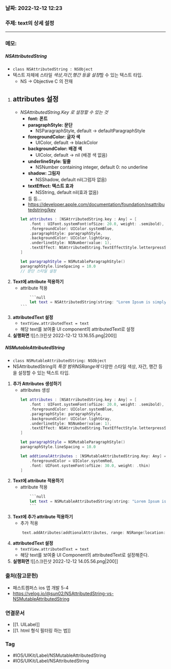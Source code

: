 ### 날짜: 2022-12-12 12:23

### 주제: text의 상세 설정
---
### 메모: 
##### NSAttributedString 
- <code>class NSAttributedString : NSObject</code> 
- 텍스트 자체에 스타일 *색상,자간,행간 등을 설정*할 수 있는 텍스트 타입.
	- NS -> Objective C 의 잔재 
1. **attributes 설정** 
	- 
	- *NSAttributedString.Key 로 설정할 수 있는 것*
		- **font: 폰트** 
		- **paragraphStyle: 문단** 
			- NSParagraphStyle, default -> defaultParagraphStyle
		- **foregroundColor: 글자 색**
			- UIColor, default -> blackColor
		- **backgroundColor: 배경 색**
			- UIColor, default -> nil (배경 색 없음)
		- **underlineStyle: 밑줄** 
			- NSNumber containing integer, default 0: no underline 
		- **shadow: 그림자**
			- NSShadow, default nil(그럼자 없음)
		- **textEffect: 텍스트 효과**
			- NSString, default nil(효과 없음)
		- 등 등...
		- https://developer.apple.com/documentation/foundation/nsattributedstring/key
		~~~ swift
		let attributes : [NSAtrributedString.key : Any] = [ 
			.font : UIFont.systemFont(ofSize: 20.0, weight: .semibold), 
			.foregroundColor: UIColor.systemBlue, 
			.paragraphStyle: paragraphStyle, 
			.backgroundColor: UIColor.lightGray, 
			.underlineStyle: NSNumber(value: 1), 
			.textEffect: NSAtrributedString.TextEffectStyle.letterpressStyle
		]
		
		let paragraphStyle = NSMutableParagraphStyle()
		paragraphStyle.lineSpacing = 10.0
		// 문단 스타일 설정 
		~~~
2.  **Text에 attribute 적용하기**
	- attribute 적용
		~~~ swift
			```null
			let text = NSAttributedString(string: "Lorem Ipsum is simply dummied text of the printing and typesetting industry. Lorem Ipsum has been the industry's standard dummy text ever since the 1500s when an unknown printer took a galley of type and scrambled it to make a type specimen book. It has survived not only five centuries, but also the leap into electronic typesetting, remaining essentially unchanged. It was popularised in the 1960s with the release of Letraset sheets containing Lorem Ipsum passages, and more recently with desktop publishing software like Aldus PageMaker including versions of Lorem Ipsum.", attributes: attributes)
		```
		~~~
3. **attributedText 설정** 
	- <code>textView.attributedText = text</code>
	- 해당 text를 보여줄 UI component의 attributedText로 설정
4. **실행화면**
	 ![[스크린샷 2022-12-12 13.16.55.png|200]]
##### NSMutableAttributedString
- <code>class NSMutableAttributedString: NSObject</code>
- NSAttributedString의 *특정 범위NSRange에* 다양한 스타일 색상, 자간, 행간 등을 설정할 수 있는 텍스트 타입. 
1. **추가 Attributes 생성하기**
	- attributes 생성
		~~~ swift
		let attributes : [NSAtrributedString.key : Any] = [ 
			.font : UIFont.systemFont(ofSize: 20.0, weight: .semibold), 
			.foregroundColor: UIColor.systemBlue, 
			.paragraphStyle: paragraphStyle, 
			.backgroundColor: UIColor.lightGray, 
			.underlineStyle: NSNumber(value: 1), 
			.textEffect: NSAtrributedString.TextEffectStyle.letterpressStyle
		]
		
		let paragraphStyle = NSMutableParagraphStyle()
		paragraphStyle.lineSpacing = 10.0
		
		let addtionalAttributes : [NSMutableAttributedString.Key: Any] = [
			.foregroundColor = UIColor.systemRed, 
			.font: UIFont.systemFont(ofSize: 30.0, weight: .thin)
		]
		~~~
2. **Text에 attribute 적용하기**
	- attribute 적용
		~~~ swift
			```null
			let text = NSMutableAttributedString(string: "Lorem Ipsum is simply dummy text of the printing and typesetting industry. Lorem Ipsum has been the industry's standard dummy text ever since the 1500s, when an unknown printer took a galley of type and scrambled it to make a type specimen book. It has survived not only five centuries, but also the leap into electronic typesetting, remaining essentially unchanged. It was popularised in the 1960s with the release of Letraset sheets containing Lorem Ipsum passages, and more recently with desktop publishing software like Aldus PageMaker including versions of Lorem Ipsum.", attributes: attributes)
			```
		~~~
3. **Text에 추가 attribute 적용하기**
	- 추가 적용
	~~~ swift
		text.addAtributes(addtionalAttributes, range: NSRange(location: 5, length: 27))
	~~~
4. **attributedText 설정**
	- <code>textView.attributedText = text</code>
	- 해당 text를 보여줄 UI Component의 attributedText로 설정해준다.
5. **실행화면**
	![[스크린샷 2022-12-12 14.05.56.png|200]]
### 출처(참고문헌) 
- 패스트켐퍼스 ios 앱 개발 5-4
- https://velog.io/@sun02/NSAttributedString-vs-NSMutableAttributedString
### 연결문서 
- [[1. UILabel]]
- [[1. html 형식 필터링 하는 법]]
### Tag
- #IOS/UIKit/Label/NSMutableAttributedString
- #IOS/UIKit/Label/NSAttributedString 
